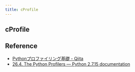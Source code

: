 ```yaml
---
title: cProfile
---
```


## cProfile


## Reference
* [Pythonプロファイリング基礎 - Qiita](https://qiita.com/masashi127/items/ca092c13e1300f4f6ade)
* [26.4. The Python Profilers — Python 2.7.15 documentation](https://docs.python.org/2/library/profile.html)

